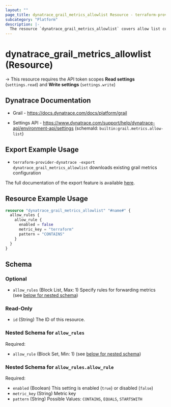 ```yaml
---
layout: ""
page_title: dynatrace_grail_metrics_allowlist Resource - terraform-provider-dynatrace"
subcategory: "Platform"
description: |-
  The resource `dynatrace_grail_metrics_allowlist` covers allow list configuration of custom metric ingestion to Grail
---
```


# dynatrace_grail_metrics_allowlist (Resource)

-> This resource requires the API token scopes **Read settings** (`settings.read`) and **Write settings** (`settings.write`)

## Dynatrace Documentation

- Grail - https://docs.dynatrace.com/docs/platform/grail

- Settings API - https://www.dynatrace.com/support/help/dynatrace-api/environment-api/settings (schemaId: `builtin:grail.metrics.allow-list`)

## Export Example Usage

- `terraform-provider-dynatrace -export dynatrace_grail_metrics_allowlist` downloads existing grail metrics configuration

The full documentation of the export feature is available [here](https://registry.terraform.io/providers/dynatrace-oss/dynatrace/latest/docs/guides/export-v2).

## Resource Example Usage

```terraform
resource "dynatrace_grail_metrics_allowlist" "#name#" {
  allow_rules {
    allow_rule {
      enabled = false
      metric_key = "terraform"
      pattern = "CONTAINS"
    }
  }
}
```

<!-- schema generated by tfplugindocs -->
## Schema

### Optional

- `allow_rules` (Block List, Max: 1) Specify rules for forwarding metrics (see [below for nested schema](#nestedblock--allow_rules))

### Read-Only

- `id` (String) The ID of this resource.

<a id="nestedblock--allow_rules"></a>
### Nested Schema for `allow_rules`

Required:

- `allow_rule` (Block Set, Min: 1) (see [below for nested schema](#nestedblock--allow_rules--allow_rule))

<a id="nestedblock--allow_rules--allow_rule"></a>
### Nested Schema for `allow_rules.allow_rule`

Required:

- `enabled` (Boolean) This setting is enabled (`true`) or disabled (`false`)
- `metric_key` (String) Metric key
- `pattern` (String) Possible Values: `CONTAINS`, `EQUALS`, `STARTSWITH`
 
